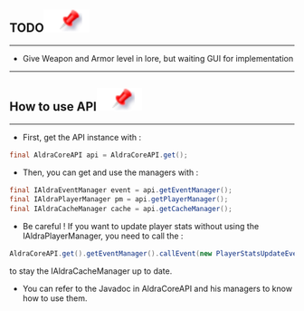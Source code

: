 ## TODO[![](pin.svg)](#todo)

---

- Give Weapon and Armor level in lore, but waiting GUI for implementation

---

## How to use API[![](pin.svg)](#api)

---

- First, get the API instance with :
```java
final AldraCoreAPI api = AldraCoreAPI.get();
```
- Then, you can get and use the managers with :
```java
final IAldraEventManager event = api.getEventManager();
final IAldraPlayerManager pm = api.getPlayerManager();
final IAldraCacheManager cache = api.getCacheManager();
````
- Be careful ! If you want to update player stats without using the IAldraPlayerManager, you need to call the :
```java
AldraCoreAPI.get().getEventManager().callEvent(new PlayerStatsUpdateEvent(player));
```
to stay the IAldraCacheManager up to date.

- You can refer to the Javadoc in AldraCoreAPI and his managers to know how to use them.
